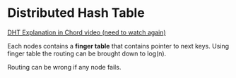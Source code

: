 # Distributed Hash Table

[DHT Explanation in Chord video (need to watch again)](https://www.coursera.org/learn/cloud-computing/lecture/U0ILe/5-chord)

Each nodes contains a **finger table** that contains pointer to next keys. Using finger table the routing can be brought down to log(n).

Routing can be wrong if any node fails.
